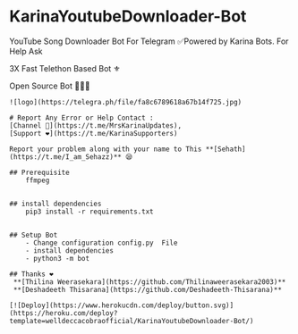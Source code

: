 # KarinaYoutubeDownloader-Bot

YouTube Song Downloader Bot For Telegram ✅Powered by Karina Bots. For Help Ask

3X Fast Telethon Based Bot ⚜

Open Source Bot 👨🏻‍💻


```
![logo](https://telegra.ph/file/fa8c6789618a67b14f725.jpg)

# Report Any Error or Help Contact :
[Channel 💬](https://t.me/MrsKarinaUpdates), 
[Support ❤️](https://t.me/KarinaSupporters) 

Report your problem along with your name to This **[Sehath](https://t.me/I_am_Sehazz)** 😪

## Prerequisite
    ffmpeg
  
    
## install dependencies
    pip3 install -r requirements.txt


## Setup Bot
    - Change configuration config.py  File
    - install dependencies
    - python3 -m bot
    
## Thanks ❤️
 **[Thilina Weerasekara](https://github.com/Thilinaweerasekara2003)**
 **[Deshadeeth Thisarana](https://github.com/Deshadeeth-Thisarana)**

[![Deploy](https://www.herokucdn.com/deploy/button.svg)](https://heroku.com/deploy?template=welldeccacobraofficial/KarinaYoutubeDownloader-Bot/)
